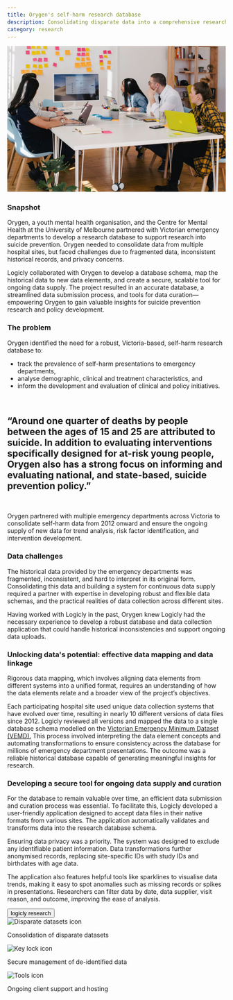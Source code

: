 ```yaml
---
title: Orygen's self-harm research database 
description: Consolidating disparate data into a comprehensive research database
category: research
---
```


<div class="grid grid-cols-12 gap-0 lg:gap-8">

<div class="col-span-12 project-images">
  <div class="grid grid-cols-12">
    <div class="col-span-12">
    <img src="/Projects/Images/16_Orygen_self_harm/16_Orygen.jpg" alt="Photo of work team looking at a big screen together" />
    </div>
  </div>
</div>


<div class="col-span-12 lg:col-span-9 project-text lg:order-last">
<div>

### Snapshot
Orygen, a youth mental health organisation, and the Centre for Mental Health at the University of Melbourne partnered with Victorian emergency departments to develop a research database to support research into suicide prevention. Orygen needed to consolidate data from multiple hospital sites, but faced challenges due to fragmented data, inconsistent historical records, and privacy concerns. 

Logicly collaborated with Orygen to develop a database schema, map the historical data to new data elements, and create a secure, scalable tool for ongoing data supply. The project resulted in an accurate database, a streamlined data submission process, and tools for data curation—empowering Orygen to gain valuable insights for suicide prevention research and policy development.

### The problem
Orygen identified the need for a robust, Victoria-based, self-harm research database to:
<div class="blog-text-list">
    <ul>
        <li>track the prevalence of self-harm presentations to emergency departments,</li>
        <li>analyse demographic, clinical and treatment characteristics, and</li>
        <li>inform the development and evaluation of clinical and policy initiatives.</li>
    </ul>
    </br>
</div>

<div class="px-0 xl:px-0">
    <div class="text-center text-logiclytheme3">
        <h2 class="text-lg font-semibold">“Around one quarter of deaths by people between the ages of 15 and 25 are attributed to suicide. In addition to evaluating interventions specifically designed for at-risk young people, Orygen also has a strong focus on informing and evaluating national, and state-based, suicide prevention policy.”</h2>
    </div>
    </br>
</div>

Orygen partnered with multiple emergency departments across Victoria to consolidate self-harm data from 2012 onward and ensure the ongoing supply of new data for trend analysis, risk factor identification, and intervention development.

### Data challenges

The historical data provided by the emergency departments was fragmented, inconsistent, and hard to interpret in its original form. Consolidating this data and building a system for continuous data supply required a partner with expertise in developing robust and flexible data schemas, and the practical realities of data collection across different sites.

Having worked with Logicly in the past, Orygen knew Logicly had the necessary experience to develop a robust database and data collection application that could handle historical inconsistencies and support ongoing data uploads.

### Unlocking data's potential: effective data mapping and data linkage

Rigorous data mapping, which involves aligning data elements from different systems into a unified format, requires an understanding of how the data elements relate and a broader view of the project’s objectives. 

Each participating hospital site used unique data collection systems that have evolved over time, resulting in nearly 10 different versions of data files since 2012. Logicly reviewed all versions and mapped the data to a single database schema modelled on the <a href="https://www.tmr.qld.gov.au/">Victorian Emergency Minimum Dataset (VEMD).</a> This process involved interpreting the data element concepts and automating transformations to ensure consistency across the database for millions of emergency department presentations. The outcome was a reliable historical database capable of generating meaningful insights for research.

### Developing a secure tool for ongoing data supply and curation

For the database to remain valuable over time, an efficient data submission and curation process was essential. To facilitate this, Logicly developed a user-friendly application designed to accept data files in their native formats from various sites. The application automatically validates and transforms data into the research database schema.

Ensuring data privacy was a priority. The system was designed to exclude any identifiable patient information. Data transformations further anonymised records, replacing site-specific IDs with study IDs and birthdates with age data.

The application also features helpful tools like sparklines to visualise data trends, making it easy to spot anomalies such as missing records or spikes in presentations. Researchers can filter data by date, data supplier, visit reason, and outcome, improving the ease of analysis.

<a href="/research" class="block w-48 h-12 my-5 font-medium text-center text-white tt-lc bg-logiclyorange hover:bg-logiclyhover">
  <button class="w-full h-full">logicly research</button>
</a>

</div>
</div>


<div class="col-span-12 lg:col-span-3 icons-sidebar">
<div>
<img src="/Projects/Icons/10_Outcome_Measures_Self_Service_System_(OMSSS)/Collection_of_large_detailed_data_sets.svg" alt="Disparate datasets icon" />

Consolidation of disparate datasets
</div>

<div>
<img src="/Projects/Icons/2_UoM_Centre_for_mental_health/Secure_management_of_deidentified_data.svg" alt="Key lock icon" />

Secure management of de-identified data
</div>

<div class="icons-sidebar-last">
<img src="/Projects/Icons/3_UoM_Medical_School’s_Department_of_General_Practice/Ongoing_client_support_and_hosting.svg" alt="Tools icon" />

Ongoing client support and hosting
</div>
</div>

</div>

